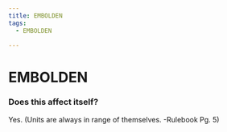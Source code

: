 ```yaml
---
title: EMBOLDEN
tags:
  - EMBOLDEN

---
```


# EMBOLDEN

### Does this affect itself?

Yes. (Units are always in range of themselves. -Rulebook Pg. 5)






